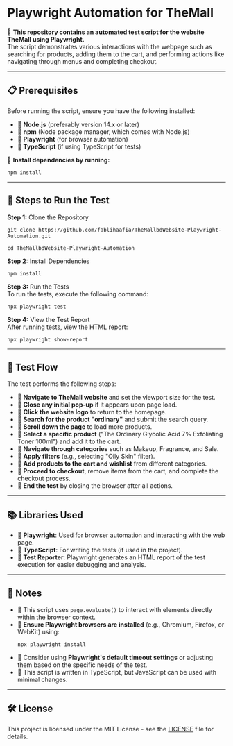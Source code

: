 # Playwright Automation for TheMall

🔹 **This repository contains an automated test script for the website TheMall using Playwright.**  
The script demonstrates various interactions with the webpage such as searching for products, adding them to the cart, and performing actions like navigating through menus and completing checkout.

---

## 📋 Prerequisites  
Before running the script, ensure you have the following installed:

<ul>
  <li>🔸 <b>Node.js</b> (preferably version 14.x or later)</li>
  <li>🔸 <b>npm</b> (Node package manager, which comes with Node.js)</li>
  <li>🔸 <b>Playwright</b> (for browser automation)</li>
  <li>🔸 <b>TypeScript</b> (if using TypeScript for tests)</li>
</ul>

🔹 **Install dependencies by running:**

<pre><code>npm install</code></pre>

---

## 🚀 Steps to Run the Test

**Step 1:** Clone the Repository  
<pre><code>git clone https://github.com/fablihaafia/TheMallbdWebsite-Playwright-Automation.git</code></pre>  
<pre><code>cd TheMallbdWebsite-Playwright-Automation</code></pre>

**Step 2:** Install Dependencies  
<pre><code>npm install</code></pre>

**Step 3:** Run the Tests  
To run the tests, execute the following command:  
<pre><code>npx playwright test</code></pre>

**Step 4:** View the Test Report  
After running tests, view the HTML report:  
<pre><code>npx playwright show-report</code></pre>

---

## 📝 Test Flow  
The test performs the following steps:

<ul>
  <li>🔹 <b>Navigate to TheMall website</b> and set the viewport size for the test.</li>
  <li>🔹 <b>Close any initial pop-up</b> if it appears upon page load.</li>
  <li>🔹 <b>Click the website logo</b> to return to the homepage.</li>
  <li>🔹 <b>Search for the product "ordinary"</b> and submit the search query.</li>
  <li>🔹 <b>Scroll down the page</b> to load more products.</li>
  <li>🔹 <b>Select a specific product</b> ("The Ordinary Glycolic Acid 7% Exfoliating Toner 100ml") and add it to the cart.</li>
  <li>🔹 <b>Navigate through categories</b> such as Makeup, Fragrance, and Sale.</li>
  <li>🔹 <b>Apply filters</b> (e.g., selecting "Oily Skin" filter).</li>
  <li>🔹 <b>Add products to the cart and wishlist</b> from different categories.</li>
  <li>🔹 <b>Proceed to checkout</b>, remove items from the cart, and complete the checkout process.</li>
  <li>🔹 <b>End the test</b> by closing the browser after all actions.</li>
</ul>

---

## 📚 Libraries Used
<ul>
  <li>🔸 <b>Playwright</b>: Used for browser automation and interacting with the web page.</li>
  <li>🔸 <b>TypeScript</b>: For writing the tests (if used in the project).</li>
  <li>🔸 <b>Test Reporter</b>: Playwright generates an HTML report of the test execution for easier debugging and analysis.</li>
</ul>

---

## 📝 Notes  
<ul>
  <li>🔸 This script uses <code>page.evaluate()</code> to interact with elements directly within the browser context.</li>
  <li>🔸 <b>Ensure Playwright browsers are installed</b> (e.g., Chromium, Firefox, or WebKit) using:  
    <pre><code>npx playwright install</code></pre></li>
  <li>🔸 Consider using <b>Playwright's default timeout settings</b> or adjusting them based on the specific needs of the test.</li>
  <li>🔸 This script is written in TypeScript, but JavaScript can be used with minimal changes.</li>
</ul>

---

## 🛠️ License  
This project is licensed under the MIT License - see the [LICENSE](LICENSE) file for details.
